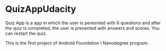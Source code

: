 # QuizAppUdacity

Quiz App is a app in which the user is peresnted with 6 questions and after the quiz is completed, the user is presented with answers and scores. You can restart the quiz.

This is the first project of Android Foundation I Nanodegree program.
